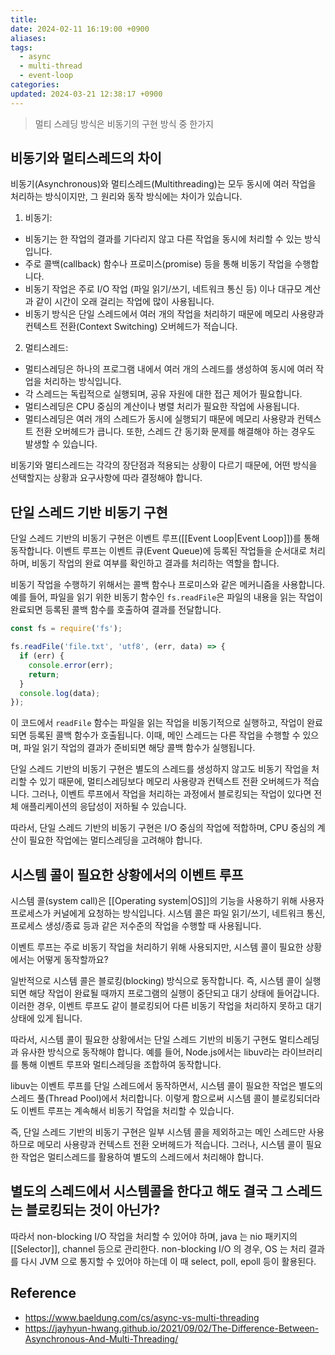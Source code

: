 ```yaml
---
title: 
date: 2024-02-11 16:19:00 +0900
aliases: 
tags:
  - async
  - multi-thread
  - event-loop
categories: 
updated: 2024-03-21 12:38:17 +0900
---
```


> 멀티 스레딩 방식은 비동기의 구현 방식 중 한가지

## 비동기와 멀티스레드의 차이

비동기(Asynchronous)와 멀티스레드(Multithreading)는 모두 동시에 여러 작업을 처리하는 방식이지만, 그 원리와 동작 방식에는 차이가 있습니다.

1. 비동기:
- 비동기는 한 작업의 결과를 기다리지 않고 다른 작업을 동시에 처리할 수 있는 방식입니다.
- 주로 콜백(callback) 함수나 프로미스(promise) 등을 통해 비동기 작업을 수행합니다.
- 비동기 작업은 주로 I/O 작업 (파일 읽기/쓰기, 네트워크 통신 등) 이나 대규모 계산과 같이 시간이 오래 걸리는 작업에 많이 사용됩니다.
- 비동기 방식은 단일 스레드에서 여러 개의 작업을 처리하기 때문에 메모리 사용량과 컨텍스트 전환(Context Switching) 오버헤드가 적습니다.

2. 멀티스레드:
- 멀티스레딩은 하나의 프로그램 내에서 여러 개의 스레드를 생성하여 동시에 여러 작업을 처리하는 방식입니다.
- 각 스레드는 독립적으로 실행되며, 공유 자원에 대한 접근 제어가 필요합니다.
- 멀티스레딩은 CPU 중심의 계산이나 병렬 처리가 필요한 작업에 사용됩니다.
- 멀티스레딩은 여러 개의 스레드가 동시에 실행되기 때문에 메모리 사용량과 컨텍스트 전환 오버헤드가 큽니다. 또한, 스레드 간 동기화 문제를 해결해야 하는 경우도 발생할 수 있습니다.

비동기와 멀티스레드는 각각의 장단점과 적용되는 상황이 다르기 때문에, 어떤 방식을 선택할지는 상황과 요구사항에 따라 결정해야 합니다.

## 단일 스레드 기반 비동기 구현

단일 스레드 기반의 비동기 구현은 이벤트 루프([[Event Loop|Event Loop]])를 통해 동작합니다. 이벤트 루프는 이벤트 큐(Event Queue)에 등록된 작업들을 순서대로 처리하며, 비동기 작업의 완료 여부를 확인하고 결과를 처리하는 역할을 합니다.

비동기 작업을 수행하기 위해서는 콜백 함수나 프로미스와 같은 메커니즘을 사용합니다. 예를 들어, 파일을 읽기 위한 비동기 함수인 `fs.readFile`은 파일의 내용을 읽는 작업이 완료되면 등록된 콜백 함수를 호출하여 결과를 전달합니다.

```javascript
const fs = require('fs');

fs.readFile('file.txt', 'utf8', (err, data) => {
  if (err) {
    console.error(err);
    return;
  }
  console.log(data);
});
```

이 코드에서 `readFile` 함수는 파일을 읽는 작업을 비동기적으로 실행하고, 작업이 완료되면 등록된 콜백 함수가 호출됩니다. 이때, 메인 스레드는 다른 작업을 수행할 수 있으며, 파일 읽기 작업의 결과가 준비되면 해당 콜백 함수가 실행됩니다.

단일 스레드 기반의 비동기 구현은 별도의 스레드를 생성하지 않고도 비동기 작업을 처리할 수 있기 때문에, 멀티스레딩보다 메모리 사용량과 컨텍스트 전환 오버헤드가 적습니다. 그러나, 이벤트 루프에서 작업을 처리하는 과정에서 블로킹되는 작업이 있다면 전체 애플리케이션의 응답성이 저하될 수 있습니다.

따라서, 단일 스레드 기반의 비동기 구현은 I/O 중심의 작업에 적합하며, CPU 중심의 계산이 필요한 작업에는 멀티스레딩을 고려해야 합니다.

## 시스템 콜이 필요한 상황에서의 이벤트 루프

시스템 콜(system call)은 [[Operating system|OS]]의 기능을 사용하기 위해 사용자 프로세스가 커널에게 요청하는 방식입니다. 시스템 콜은 파일 읽기/쓰기, 네트워크 통신, 프로세스 생성/종료 등과 같은 저수준의 작업을 수행할 때 사용됩니다.

이벤트 루프는 주로 비동기 작업을 처리하기 위해 사용되지만, 시스템 콜이 필요한 상황에서는 어떻게 동작할까요?

일반적으로 시스템 콜은 블로킹(blocking) 방식으로 동작합니다. 즉, 시스템 콜이 실행되면 해당 작업이 완료될 때까지 프로그램의 실행이 중단되고 대기 상태에 들어갑니다. 이러한 경우, 이벤트 루프도 같이 블로킹되어 다른 비동기 작업을 처리하지 못하고 대기 상태에 있게 됩니다.

따라서, 시스템 콜이 필요한 상황에서는 단일 스레드 기반의 비동기 구현도 멀티스레딩과 유사한 방식으로 동작해야 합니다. 예를 들어, Node.js에서는 libuv라는 라이브러리를 통해 이벤트 루프와 멀티스레딩을 조합하여 동작합니다.

libuv는 이벤트 루프를 단일 스레드에서 동작하면서, 시스템 콜이 필요한 작업은 별도의 스레드 풀(Thread Pool)에서 처리합니다. 이렇게 함으로써 시스템 콜이 블로킹되더라도 이벤트 루프는 계속해서 비동기 작업을 처리할 수 있습니다.

즉, 단일 스레드 기반의 비동기 구현은 일부 시스템 콜을 제외하고는 메인 스레드만 사용하므로 메모리 사용량과 컨텍스트 전환 오버헤드가 적습니다. 그러나, 시스템 콜이 필요한 작업은 멀티스레드를 활용하여 별도의 스레드에서 처리해야 합니다.

## 별도의 스레드에서 시스템콜을 한다고 해도 결국 그 스레드는 블로킹되는 것이 아닌가?

따라서 non-blocking I/O 작업을 처리할 수 있어야 하며, java 는 nio 패키지의 [[Selector]], channel 등으로 관리한다. non-blocking I/O 의 경우, OS 는 처리 결과를 다시 JVM 으로 통지할 수 있어야 하는데 이 때  select, poll, epoll 등이 활용된다.


## Reference

- https://www.baeldung.com/cs/async-vs-multi-threading
 - https://jayhyun-hwang.github.io/2021/09/02/The-Difference-Between-Asynchronous-And-Multi-Threading/
